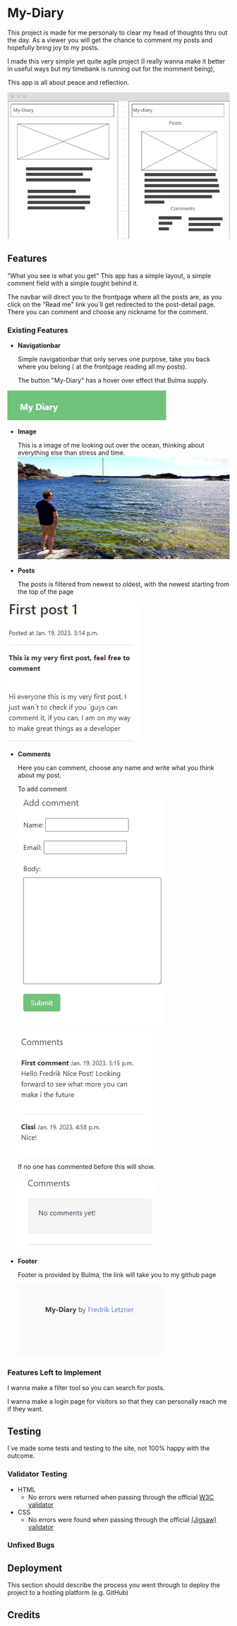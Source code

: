 
# My-Diary

 This project is made for me personaly to clear my head of thoughts thru out the day.
 As a viewer you will get the chance to comment my posts and hopefully bring joy to my posts.

 I made this very simple yet quite agile project (I really wanna make it better in useful ways but my timebank is running out for the momment being),

 This app is all about peace and reflection.

 ![wireframes](my_diary/static/media/read-me-media/wireframes.jpg)

## Features 

"What you see is what you get"
This app has a simple layout, a simple comment field with a simple tought behind it.

The navbar will direct you to the frontpage where all the posts are, as you click on the "Read me" link you´ll get redirected to the post-detail page.
There you can comment and choose any nickname for the comment.


### Existing Features

- __Navigationbar__

    Simple navigationbar that only serves one purpose, take you back where you belong ( at the frontpage reading all my posts).

    The button  "My-Diary" has a hover over effect that Bulma supply.

![nav-bar](my_diary/static/media/read-me-media/nav-bar.jpg)
- __Image__

    This is a image of me looking out over the ocean, thinking about everything else than stress and time.
![me](my_diary/static/media/jag.jpg)
- __Posts__
    
    The posts is filtered from newest to oldest, with the newest starting from the top of the page

![posts](my_diary/static/media/read-me-media/posts.jpg)

- __Comments__

    Here you can comment, choose any name and write what you think about my post.

    To add comment

    ![addcomment](my_diary/static/media/read-me-media/add-comment.jpg)

    ![comment](my_diary/static/media/read-me-media/comments.jpg)

    If no one has commented before this will show.

    ![nocomment](my_diary/static/media/read-me-media/no-comments.jpg)
- __Footer__

    Footer is provided by Bulma, the link will take you to my github page

    ![footer](my_diary/static/media/read-me-media/footer.jpg)
    
### Features Left to Implement

I wanna make a filter tool so you can search for posts.

I wanna make a login page for visitors so that they can personally reach me if they want.


## Testing 

I´ve made some tests and testing to the site, not 100% happy with the outcome.



### Validator Testing 
- HTML
  - No errors were returned when passing through the official [W3C validator](https://validator.w3.org/nu/?doc=https%3A%2F%2Fmy-diary-leetzner.herokuapp.com%2F)
- CSS
  - No errors were found when passing through the official [(Jigsaw) validator](https://jigsaw.w3.org/css-validator/validator?uri=https%3A%2F%2Fmy-diary-leetzner.herokuapp.com%2F&profile=css3svg&usermedium=all&warning=1&vextwarning=&lang=sv)

### Unfixed Bugs


## Deployment

This section should describe the process you went through to deploy the project to a hosting platform (e.g. GitHub) 

## Credits 

 